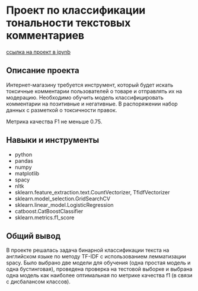 # Проект по классификации тональности текстовых комментариев
[ссылка на проект в ipynb](https://github.com/annapugovkina/Portfolio/blob/main/Text%20Classification/Text%20Classification.ipynb)

## Описание проекта
Интернет-магазину требуется инструмент, который будет искать токсичные комментарии пользователей о товаре и отправлять их на модерацию. Необходимо обучить модель классифицировать комментарии на позитивные и негативные. В распоряжении набор данных с разметкой о токсичности правок.

Метрика качества F1 не меньше 0.75.

## Навыки и инструменты

- python
- pandas
- numpy
- matplotlib
- spacy
- nltk
- sklearn.feature_extraction.text.CountVectorizer, TfidfVectorizer
- sklearn.model_selection.GridSearchCV
- sklearn.linear_model.LogisticRegression
- catboost.CatBoostClassifier
- sklearn.metrics.f1_score

## Общий вывод
В проекте решалась задача бинарной классификации текста на английском языке по методу TF-IDF с использованием лемматизации spacy. Было выбрано две модели для обучения (одна простая модель и одна бустинговая), проведена проверка на тестовой выборке и выбрана одна модель как наиболее оптимальная по метрике качества f1 (в связи с дисбалансом классов).
